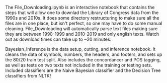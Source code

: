 The File_Downloading.ipynb is an interactive notebook that contains the steps that will allow one to downlad the Library of Congress data from the 1990s and 2010s.
It does some directory restructuring to make sure all the files are in one place, but isn't perfect, so one may have to do some manual cleaning.
File_Downloading will automatically parse text files making sure they are between 1990-1999 and 2010-2019 and only english texts.
Watch out as download times can take up to ~20 minutes.

Bayesian_Inference is the data setup, cutting, and inference notebook.
It cleans the data of symbols, numbers, the headers, and footers, and sets up the 80/20 train test split.
Also includes the concordancer and POS tagging, as well as tests on two texts not included in the training or testing sets.
Included classifiers are the Naive Bayesian classifier and the Decision Tree classifiers from NLTK!
